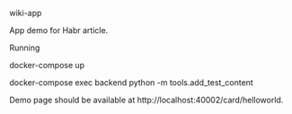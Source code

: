 wiki-app

App demo for Habr article.

Running

docker-compose up

docker-compose exec backend python -m tools.add_test_content

Demo page should be available at http://localhost:40002/card/helloworld.
